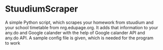 # StuudiumScraper
A simple Python script, which scrapes your homework from stuudium and your school timetable from nrg.edupage.org. 
It adds that information to your any.do and Google calander with the help of Google calander API and any.do API.
A sample config file is given, which is needed for the program to work
